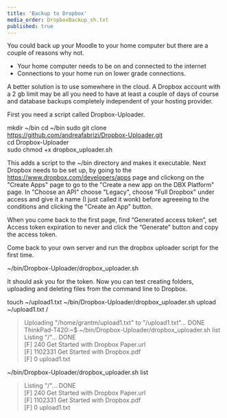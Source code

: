 ```yaml
---
title: 'Backup to Dropbox'
media_order: DropboxBackup_sh.txt
published: true
---
```


You could back up your Moodle to your home computer but there are a couple of reasons why not.
* Your home computer needs to be on and connected to the internet 
* Connections to your home run on lower grade connections.

A better solution is to use somewhere in the cloud. A Dropbox account with a 2 gb limit may be all you need to have at least a couple of days of course and database backups completely independent of your hosting provider. 

First you need a script called Dropbox-Uploader. 


mkdir ~/bin
cd ~/bin
sudo git clone https://github.com/andreafabrizi/Dropbox-Uploader.git<br>
cd Dropbox-Uploader<br>
sudo chmod +x dropbox_uploader.sh<br>

This adds a script to the ~/bin directory and makes it executable.
Next Dropbox needs to be set up, by going to the https://www.dropbox.com/developers/apps page and clickong on the "Create Apps" page to go to the "Create a new app on the DBX Platform" page.
In "Choose an API" choose "Legacy", choose "Full Dropbox" under access and give it a name (I just called it wonk) before agreeeing to the conditions and clicking the "Create an App" button.

When you come back to the first page,  find “Generated access token”, set Access token expiration to never   and click the “Generate” button and copy the access token. 

Come back to your own server and run the dropbox uploader script for the first time.

~/bin/Dropbox-Uploader/dropbox_uploader.sh

It should ask you for the token. Now you can test creating folders, uploading and deleting files from the command line to Dropbox.


touch ~/upload1.txt
~/bin/Dropbox-Uploader/dropbox_uploader.sh upload ~/upload1.txt /<br>
 > Uploading "/home/grantm/upload1.txt" to "/upload1.txt"... DONE<br>
ThinkPad-T420:~$ ~/bin/Dropbox-Uploader/dropbox_uploader.sh list<br>
 > Listing "/"... DONE<br>
 [F] 240     Get Started with Dropbox Paper.url<br>
 [F] 1102331 Get Started with Dropbox.pdf<br>
 [F] 0       upload1.txt<br>

~/bin/Dropbox-Uploader/dropbox_uploader.sh list<br>
 > Listing "/"... DONE<br>
 [F] 240     Get Started with Dropbox Paper.url<br>
 [F] 1102331 Get Started with Dropbox.pdf<br>
 [F] 0       upload1.txt<br>
 










